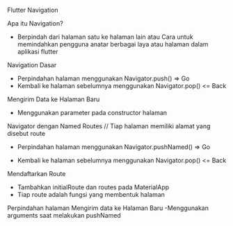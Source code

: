 Flutter Navigation

Apa itu Navigation?
- Berpindah dari halaman satu ke halaman lain atau Cara untuk memindahkan pengguna anatar berbagai laya atau halaman dalam aplikasi flutter

Navigation Dasar
- Perpindahan halaman menggunakan Navigator.push()  => Go
- Kembali ke halaman sebelumnya menggunakan Navigator.pop()  <= Back

Mengirim Data ke Halaman Baru
- Menggunakan parameter pada constructor halaman

Navigator dengan Named Routes
// Tiap halaman memiliki alamat yang disebut route

- Perpindahan halaman menggunakan Navigator.pushNamed() => Go

- Kembali ke halaman sebelumnya menggunakan Navigator.pop()  <= Back

Mendaftarkan Route
- Tambahkan initialRoute dan routes pada MaterialApp
- Tiap route adalah fungsi yang membentuk halaman

Perpindahan halaman
Mengirim data ke Halaman Baru
-Menggunakan arguments saat melakukan pushNamed